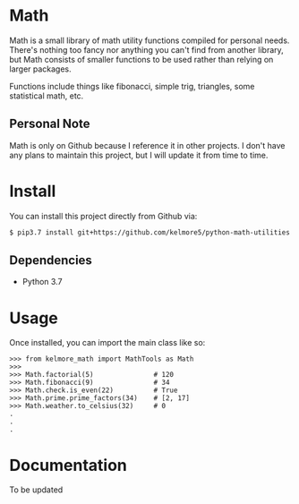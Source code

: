# Math

Math is a small library of math utility functions compiled for personal needs. There's 
nothing too fancy nor anything you can't find from another library, but Math consists of
smaller functions to be used rather than relying on larger packages.

Functions include things like fibonacci, simple trig, triangles, some statistical math, etc.

## Personal Note

Math is only on Github because I reference it in other projects. I don't have any plans 
to maintain this project, but I will update it from time to time. 

# Install

You can install this project directly from Github via:

```bash
$ pip3.7 install git+https://github.com/kelmore5/python-math-utilities.git
```

## Dependencies

- Python 3.7

# Usage

Once installed, you can import the main class like so:

    >>> from kelmore_math import MathTools as Math
    >>>
    >>> Math.factorial(5)               # 120
    >>> Math.fibonacci(9)               # 34
    >>> Math.check.is_even(22)          # True
    >>> Math.prime.prime_factors(34)    # [2, 17]
    >>> Math.weather.to_celsius(32)     # 0
    .
    .
    .

# Documentation

To be updated
